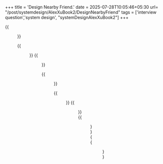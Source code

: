 +++
title = 'Design Nearby Friend.'
date = 2025-07-28T10:05:46+05:30
url= "/post/systemdesign/AlexXuBook2/DesignNearbyFriend"
tags = ['interview question','system design', "systemDesignAlexXuBook2"]
+++

{{<figure src="/images/SystemDesign/DesignExample/DesignNearByFriend/RestfulAPIRequestFlow.png" alt="UserRequest." caption="">}}


{{<figure src="/images/SystemDesign/DesignExample/DesignNearByFriend/PeriodicLocationUpdate.png" alt="UserRequest." caption="">}}
{{<figure src="/images/SystemDesign/DesignExample/DesignNearByFriend/SendLocationUpdateToFriends.png" alt="UserRequest." caption="">}}


{{<figure src="/images/SystemDesign/DesignExample/DesignNearByFriend/ConsistentHashing.png" alt="UserRequest." caption="">}}



{{<figure src="/images/SystemDesign/DesignExample/DesignNearByFriend/FigureOutTheCorrectRedisPubSubServers.png" alt="UserRequest." caption="FigureOutTheCorrectRedisPubSubServers">}}
{{<figure src="/images/SystemDesign/DesignExample/DesignNearByFriend/RedisPubSubChannel.png" alt="UserRequest." caption="RedisPubSubChannel">}}
{{<figure src="/images/SystemDesign/DesignExample/DesignNearByFriend/PublishLocationUpdateToRandomNearbyPerson.png" alt="UserRequest." caption="PublishLocationUpdateToRandomNearbyPerson">}}
{{<figure src="/images/SystemDesign/DesignExample/DesignNearByFriend/Summary.png" alt="UserRequest." caption="Summary">}}
